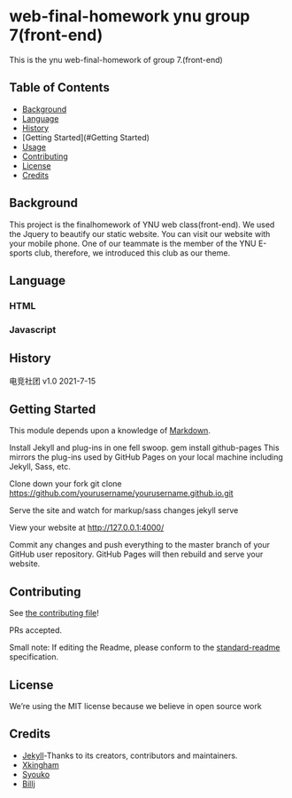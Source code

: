 # web-final-homework ynu group 7(front-end)
This is the ynu web-final-homework of group 7.(front-end)
## Table of Contents

- [Background](#background)
- [Language](#Language)
- [History](#history)
- [Getting Started](#Getting Started)
- [Usage](#usage)
- [Contributing](#contributing)
- [License](#license)
- [Credits](#credits)


## Background

This project is the finalhomework of YNU web class(front-end). We used the Jquery to beautify our static website. 
You can visit our website with your mobile phone.
One of our teammate is the member of the YNU E-sports club, therefore, we introduced this club as our theme.
## Language
### HTML
### Javascript
## History
电竞社团 v1.0 2021-7-15
## Getting Started
This module depends upon a knowledge of [Markdown]().

Install Jekyll and plug-ins in one fell swoop. gem install github-pages This mirrors the plug-ins used by GitHub Pages on your local machine including Jekyll, Sass, etc.

Clone down your fork git clone https://github.com/yourusername/yourusername.github.io.git

Serve the site and watch for markup/sass changes jekyll serve

View your website at http://127.0.0.1:4000/

Commit any changes and push everything to the master branch of your GitHub user repository. GitHub Pages will then rebuild and serve your website.
## Contributing

See [the contributing file](CONTRIBUTING.md)!

PRs accepted.

Small note: If editing the Readme, please conform to the [standard-readme](https://github.com/RichardLitt/standard-readme) specification.

## License
We’re using the MIT license because we believe in open source work

## Credits
* [Jekyll](https://github.com/jekyll/jekyll)-Thanks to its creators, contributors and maintainers.
* [Xkingham](https://github.com/XKingham)
* [Syouko](https://github.com/1615477241)
* [Billj](https://github.com/Bill-J01)
